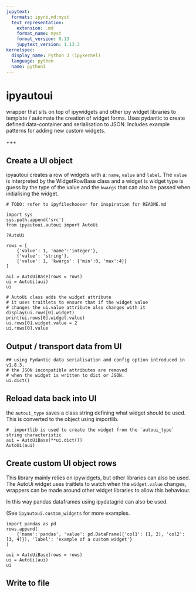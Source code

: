 ```yaml
---
jupytext:
  formats: ipynb,md:myst
  text_representation:
    extension: .md
    format_name: myst
    format_version: 0.13
    jupytext_version: 1.13.3
kernelspec:
  display_name: Python 3 (ipykernel)
  language: python
  name: python3
---
```


# ipyautoui

wrapper that sits on top of ipywidgets and other ipy widget libraries to template / automate the creation of widget forms. Uses pydantic to create defined data-container and serialisation to JSON. Includes example patterns for adding new custom widgets.

+++

## Create a UI object

ipyautoui creates a row of widgets with a: `name`, `value` and `label`. The `value` is interpreted by the WidgetRowBase class and a widget is widget type is guess by the type of the value and the `kwargs` that can also be passed when initialising the widget.

```{code-cell} ipython3
# TODO: refer to ipyfilechooser for inspiration for README.md
```

```{code-cell} ipython3
import sys
sys.path.append('src')
from ipyautoui.autoui import AutoUi

?AutoUi
```

```{code-cell} ipython3
rows = [
    {'value': 1, 'name':'integer'},
    {'value': 'string'}, 
    {'value': 1, 'kwargs': {'min':0, 'max':4}}
]

aui = AutoUiBase(rows = rows)
ui = AutoUi(aui)
ui
```

```{code-cell} ipython3
# AutoUi class adds the widget attribute
# it uses traitlets to ensure that if the widget value
# changes the ui.value attribute also changes with it
display(ui.rows[0].widget)
print(ui.rows[0].widget.value)
ui.rows[0].widget.value = 2
ui.rows[0].value
```

## Output / transport data from UI

```{code-cell} ipython3
## using Pydantic data serialisation amd config option introduced in v1.8.3,
# the JSON inconpatible attributes are removed
# when the widget is written to dict or JSON. 
ui.dict()
```

## Reload data back into UI

the `autoui_type` saves a class string defining what widget should be used. This is converted to the object using importlib.

```{code-cell} ipython3
#  importlib is used to create the widget from the `autoui_type` string characteristic
aui = AutoUiBase(**ui.dict())
AutoUi(aui)
```

## Create custom UI object rows

This library mainly relies on ipywidgets, but other libraries can also be used. The AutoUi widget uses traitlets to watch when the `widget.value` changes, wrappers can be made around other widget libraries to allow this behaviour. 

In this way pandas dataframes using ipydatagrid can also be used.

(See `ipyautoui.custom_widgets` for more examples.

```{code-cell} ipython3
import pandas as pd
rows.append(
    {'name':'pandas', 'value': pd.DataFrame({'col1': [1, 2], 'col2': [3, 4]}), 'label': 'example of a custom widget'}
)
```

```{code-cell} ipython3
aui = AutoUiBase(rows = rows)
ui = AutoUi(aui)
ui
```

## Write to file

```{code-cell} ipython3

```
